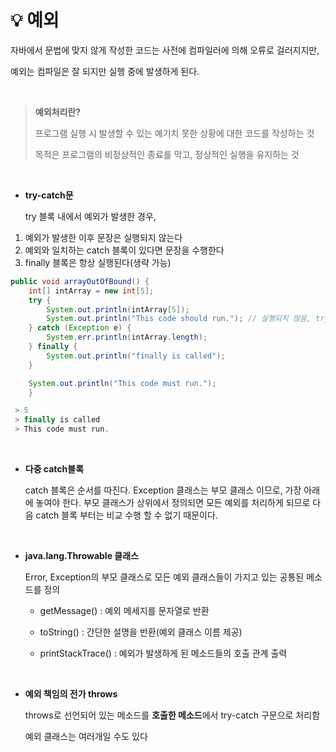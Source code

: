 # 💡 **예외**

자바에서 문법에 맞지 않게 작성한 코드는 사전에 컴파일러에 의해 오류로 걸러지지만,

예외는 컴파일은 잘 되지만 실행 중에 발생하게 된다.

<br>

> **예외처리란?**
>
> 프로그램 실행 시 발생할 수 있는 예기치 못한 상황에 대한 코드를 작성하는 것
>
> 목적은 프로그램의 비정상적인 종료를 막고, 정상적인 실행을 유지하는 것

<br>

- **try-catch문**

  try 블록 내에서 예외가 발생한 경우,

1. 예외가 발생한 이후 문장은 실행되지 않는다
2. 예외와 일치하는 catch 블록이 있다면 문장을 수행한다
3. finally 블록은 항상 실행된다(생략 가능)

```java
public void arrayOutOfBound() {
	int[] intArray = new int[5];
	try {
		System.out.println(intArray[5]);
		System.out.println("This code should run."); // 실행되지 않음, try블럭에서 예외가 발생할 경우, 예외 발생 위치 이후의 문장들은 수행되지 않는다.
	} catch (Exception e) {
		System.err.println(intArray.length);
	} finally {
		System.out.println("finally is called");
	}

	System.out.println("This code must run.");
	}
```

```java
 > 5
 > finally is called
 > This code must run.
```

<br>

- **다중 catch블록**

  catch 블록은 순서를 따진다.
  Exception 클래스는 부모 클래스 이므로, 가장 아래에 놓여야 한다. 부모 클래스가 상위에서 정의되면 모든 예외를 처리하게 되므로 다음 catch 블록 부터는 비교 수행 할 수 없기 때문이다.

<br>

- **java.lang.Throwable 클래스**

  Error, Exception의 부모 클래스로 모든 예외 클래스들이 가지고 있는 공통된 메소드를 정의

  - getMessage() : 예외 메세지를 문자열로 반환

  - toString() : 간단한 설명을 반환(예외 클래스 이름 제공)

  - printStackTrace() : 예외가 발생하게 된 메소드들의 호출 관계 출력

<br>

- **예외 책임의 전가 throws**

  throws로 선언되어 있는 메소드를 **호출한 메소드**에서 try-catch 구문으로 처리함

  예외 클래스는 여러개일 수도 있다


